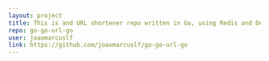```yaml
---
layout: project
title: This is and URL shortener repo written in Go, using Redis and Docker. 
repo: go-go-url-go
user: joaomarcuslf
link: https://github.com/joaomarcuslf/go-go-url-go
---
```

